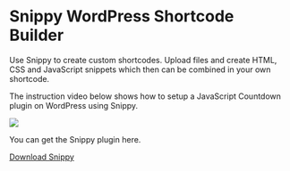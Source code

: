 # Snippy WordPress Shortcode Builder

Use Snippy to create custom shortcodes. Upload files and create HTML, CSS and JavaScript snippets which then can be combined in your own shortcode.

The instruction video below shows how to setup a JavaScript Countdown plugin on WordPress using Snippy.

[![](http://tickcounterplugin.com/envato/snippy-tick-video.png)](https://www.youtube.com/watch?v=JZYYJY4yoK4)

You can get the Snippy plugin here.

[Download Snippy](https://wordpress.org/plugins/snippy/)